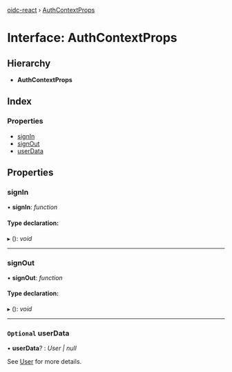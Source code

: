 [oidc-react](../README.md) › [AuthContextProps](authcontextprops.md)

# Interface: AuthContextProps

## Hierarchy

* **AuthContextProps**

## Index

### Properties

* [signIn](authcontextprops.md#signin)
* [signOut](authcontextprops.md#signout)
* [userData](authcontextprops.md#optional-userdata)

## Properties

###  signIn

• **signIn**: *function*

#### Type declaration:

▸ (): *void*

___

###  signOut

• **signOut**: *function*

#### Type declaration:

▸ (): *void*

___

### `Optional` userData

• **userData**? : *User | null*

See [User](https://github.com/IdentityModel/oidc-client-js/wiki#user) for more details.
